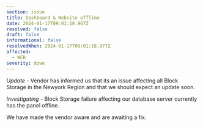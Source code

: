 ```yaml
---
section: issue
title: Dashboard & Website offline
date: 2024-01-17T09:01:18.967Z
resolved: false
draft: false
informational: false
resolvedWhen: 2024-01-17T09:01:18.977Z
affected:
  - WEB
severity: down
---
```

*﻿Update* - Vendor has informed us that its an issue affecting all Block Storage in the Newyork Region and that we should expect an update soon.

*Investigating* - Block Storage failure affecting our database server currently has the panel offline.

W﻿e have made the vendor aware and are awaiting a fix.
